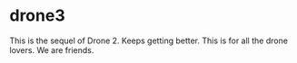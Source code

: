 # drone3
This is the sequel of Drone 2. Keeps getting better.
This is for all the drone lovers.
We are friends.
